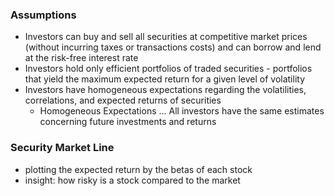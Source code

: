 ### Assumptions
- Investors can buy and sell all securities at competitive market prices (without incurring taxes or transactions costs) and can borrow and lend at the risk-free interest rate
- Investors hold only efficient portfolios of traded securities - portfolios that yield the maximum expected return for a given level of volatility
- Investors have homogeneous expectations regarding the volatilities, correlations, and expected returns of securities
	- Homogeneous Expectations ... All investors have the same estimates concerning future investments and returns

### Security Market Line
- plotting the expected return by the betas of each stock
- insight: how risky is a stock compared to the market